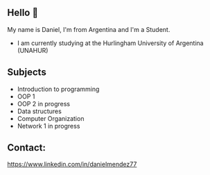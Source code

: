 ## Hello 👋

My name is Daniel, I'm from Argentina and I'm a Student.

* I am currently studying at the Hurlingham University of Argentina (UNAHUR)

## Subjects

* Introduction to programming
* OOP 1
* OOP 2 in progress
* Data structures
* Computer Organization
* Network 1 in progress 

## Contact:
https://www.linkedin.com/in/danielmendez77
